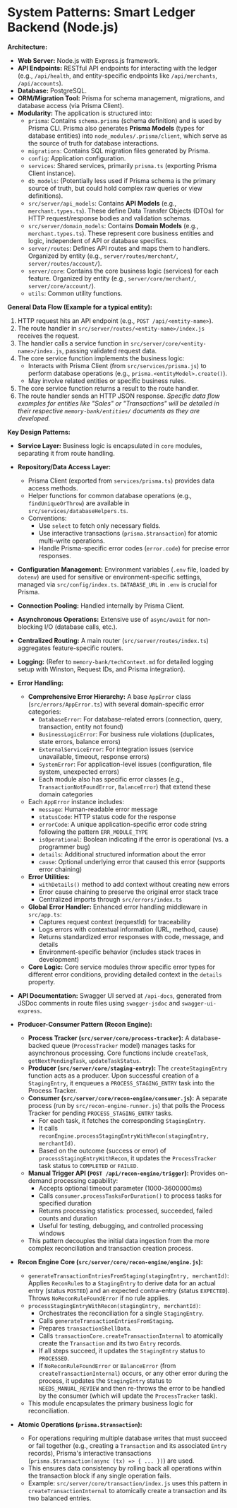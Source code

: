 # System Patterns: Smart Ledger Backend (Node.js)

**Architecture:**
- **Web Server:** Node.js with Express.js framework.
- **API Endpoints:** RESTful API endpoints for interacting with the ledger (e.g., `/api/health`, and entity-specific endpoints like `/api/merchants`, `/api/accounts`).
- **Database:** PostgreSQL.
- **ORM/Migration Tool:** Prisma for schema management, migrations, and database access (via Prisma Client).
- **Modularity:** The application is structured into:
    - `prisma`: Contains `schema.prisma` (schema definition) and is used by Prisma CLI. Prisma also generates **Prisma Models** (types for database entities) into `node_modules/.prisma/client`, which serve as the source of truth for database interactions.
    - `migrations`: Contains SQL migration files generated by Prisma.
    - `config`: Application configuration.
    - `services`: Shared services, primarily `prisma.ts` (exporting Prisma Client instance).
    - `db_models`: (Potentially less used if Prisma schema is the primary source of truth, but could hold complex raw queries or view definitions).
    - `src/server/api_models`: Contains **API Models** (e.g., `merchant.types.ts`). These define Data Transfer Objects (DTOs) for HTTP request/response bodies and validation schemas.
    - `src/server/domain_models`: Contains **Domain Models** (e.g., `merchant.types.ts`). These represent core business entities and logic, independent of API or database specifics.
    - `server/routes`: Defines API routes and maps them to handlers. Organized by entity (e.g., `server/routes/merchant/`, `server/routes/account/`).
    - `server/core`: Contains the core business logic (services) for each feature. Organized by entity (e.g., `server/core/merchant/`, `server/core/account/`).
    - `utils`: Common utility functions.

**General Data Flow (Example for a typical entity):**
1.  HTTP request hits an API endpoint (e.g., `POST /api/<entity-name>`).
2.  The route handler in `src/server/routes/<entity-name>/index.js` receives the request.
3.  The handler calls a service function in `src/server/core/<entity-name>/index.js`, passing validated request data.
4.  The core service function implements the business logic:
    - Interacts with Prisma Client (from `src/services/prisma.js`) to perform database operations (e.g., `prisma.<entityModel>.create()`).
    - May involve related entities or specific business rules.
5.  The core service function returns a result to the route handler.
6.  The route handler sends an HTTP JSON response.
    *Specific data flow examples for entities like "Sales" or "Transactions" will be detailed in their respective `memory-bank/entities/` documents as they are developed.*

**Key Design Patterns:**
- **Service Layer:** Business logic is encapsulated in `core` modules, separating it from route handling.
- **Repository/Data Access Layer:**
    - Prisma Client (exported from `services/prisma.ts`) provides data access methods.
    - Helper functions for common database operations (e.g., `findUniqueOrThrow`) are available in `src/services/databaseHelpers.ts`.
    - Conventions:
        - Use `select` to fetch only necessary fields.
        - Use interactive transactions (`prisma.$transaction`) for atomic multi-write operations.
        - Handle Prisma-specific error codes (`error.code`) for precise error responses.
- **Configuration Management:** Environment variables (`.env` file, loaded by `dotenv`) are used for sensitive or environment-specific settings, managed via `src/config/index.ts`. `DATABASE_URL` in `.env` is crucial for Prisma.
- **Connection Pooling:** Handled internally by Prisma Client.
- **Asynchronous Operations:** Extensive use of `async/await` for non-blocking I/O (database calls, etc.).
- **Centralized Routing:** A main router (`src/server/routes/index.ts`) aggregates feature-specific routers.
- **Logging:** (Refer to `memory-bank/techContext.md` for detailed logging setup with Winston, Request IDs, and Prisma integration).
- **Error Handling:**
    - **Comprehensive Error Hierarchy:** A base `AppError` class (`src/errors/AppError.ts`) with several domain-specific error categories:
        - `DatabaseError`: For database-related errors (connection, query, transaction, entity not found)
        - `BusinessLogicError`: For business rule violations (duplicates, state errors, balance errors)
        - `ExternalServiceError`: For integration issues (service unavailable, timeout, response errors)
        - `SystemError`: For application-level issues (configuration, file system, unexpected errors)
        - Each module also has specific error classes (e.g., `TransactionNotFoundError`, `BalanceError`) that extend these domain categories
    - Each `AppError` instance includes:
        - `message`: Human-readable error message
        - `statusCode`: HTTP status code for the response
        - `errorCode`: A unique application-specific error code string following the pattern `ERR_MODULE_TYPE`
        - `isOperational`: Boolean indicating if the error is operational (vs. a programmer bug)
        - `details`: Additional structured information about the error
        - `cause`: Optional underlying error that caused this error (supports error chaining)
    - **Error Utilities:**
        - `withDetails()` method to add context without creating new errors
        - Error cause chaining to preserve the original error stack trace
        - Centralized imports through `src/errors/index.ts`
    - **Global Error Handler:** Enhanced error handling middleware in `src/app.ts`:
        - Captures request context (requestId) for traceability
        - Logs errors with contextual information (URL, method, cause)
        - Returns standardized error responses with code, message, and details
        - Environment-specific behavior (includes stack traces in development)
    - **Core Logic:** Core service modules throw specific error types for different error conditions, providing detailed context in the `details` property.
- **API Documentation:** Swagger UI served at `/api-docs`, generated from JSDoc comments in route files using `swagger-jsdoc` and `swagger-ui-express`.
- **Producer-Consumer Pattern (Recon Engine):**
    - **Process Tracker (`src/server/core/process-tracker`):** A database-backed queue (`ProcessTracker` model) manages tasks for asynchronous processing. Core functions include `createTask`, `getNextPendingTask`, `updateTaskStatus`.
    - **Producer (`src/server/core/staging-entry`):** The `createStagingEntry` function acts as a producer. Upon successful creation of a `StagingEntry`, it enqueues a `PROCESS_STAGING_ENTRY` task into the Process Tracker.
    - **Consumer (`src/server/core/recon-engine/consumer.js`):** A separate process (run by `src/recon-engine-runner.js`) that polls the Process Tracker for pending `PROCESS_STAGING_ENTRY` tasks.
        - For each task, it fetches the corresponding `StagingEntry`.
        - It calls `reconEngine.processStagingEntryWithRecon(stagingEntry, merchantId)`.
        - Based on the outcome (success or error) of `processStagingEntryWithRecon`, it updates the `ProcessTracker` task status to `COMPLETED` or `FAILED`.
    - **Manual Trigger API (`POST /api/recon-engine/trigger`):** Provides on-demand processing capability:
        - Accepts optional timeout parameter (1000-3600000ms)
        - Calls `consumer.processTasksForDuration()` to process tasks for specified duration
        - Returns processing statistics: processed, succeeded, failed counts and duration
        - Useful for testing, debugging, and controlled processing windows
    - This pattern decouples the initial data ingestion from the more complex reconciliation and transaction creation process.

- **Recon Engine Core (`src/server/core/recon-engine/engine.js`):**
    - `generateTransactionEntriesFromStaging(stagingEntry, merchantId)`: Applies `ReconRule`s to a `StagingEntry` to derive data for an actual entry (status `POSTED`) and an expected contra-entry (status `EXPECTED`). Throws `NoReconRuleFoundError` if no rule applies.
    - `processStagingEntryWithRecon(stagingEntry, merchantId)`:
        - Orchestrates the reconciliation for a single `StagingEntry`.
        - Calls `generateTransactionEntriesFromStaging`.
        - Prepares `transactionShellData`.
        - Calls `transactionCore.createTransactionInternal` to atomically create the `Transaction` and its two `Entry` records.
        - If all steps succeed, it updates the `StagingEntry` status to `PROCESSED`.
        - If `NoReconRuleFoundError` or `BalanceError` (from `createTransactionInternal`) occurs, or any other error during the process, it updates the `StagingEntry` status to `NEEDS_MANUAL_REVIEW` and then re-throws the error to be handled by the consumer (which will update the `ProcessTracker` task).
    - This module encapsulates the primary business logic for reconciliation.

- **Atomic Operations (`prisma.$transaction`):**
    - For operations requiring multiple database writes that must succeed or fail together (e.g., creating a `Transaction` and its associated `Entry` records), Prisma's interactive transactions (`prisma.$transaction(async (tx) => { ... })`) are used.
    - This ensures data consistency by rolling back all operations within the transaction block if any single operation fails.
    - Example: `src/server/core/transaction/index.js` uses this pattern in `createTransactionInternal` to atomically create a transaction and its two balanced entries.
